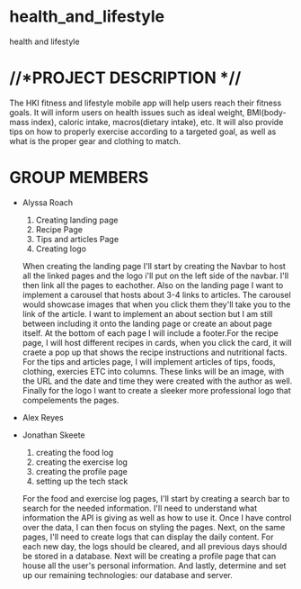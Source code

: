 # health_and_lifestyle
  health and lifestyle

# //*PROJECT DESCRIPTION *//
  The HKI fitness and lifestyle mobile app will help users reach their fitness goals.
  It will inform users on health issues such as ideal weight, BMI(body-mass index), caloric
  intake, macros(dietary intake), etc. It will also provide tips on how to properly exercise
  according to a targeted goal, as well as what is the proper gear and clothing to match.

# GROUP MEMBERS
  * Alyssa Roach
    1. Creating landing page
    2. Recipe Page
    3. Tips and articles Page
    4. Creating logo

     When creating the landing page I'll start by creating the Navbar to host all the linked pages and the logo i'll put on the left side of the navbar. I'll then
    link all the pages to eachother. Also on the landing page I want to implement a carousel that hosts about 3-4 links to articles. The carousel would showcase        images that when you click them they'll take you to the link of the article. I want to implement an about section but I am still between including it onto the      landing page or create an about page itself. At the bottom of each page I will include a footer.For the recipe page, I will host different recipes in cards,        when you click the card, it will craete a pop up that shows the recipe instructions and nutritional facts. For the tips and articles page, I will implement         articles of tips, foods, clothing, exercies ETC into columns. These links will be an image, with the URL and the date and time they were created with the           author as well. Finally for the logo I want to create a sleeker more professional logo that compelements the pages. 
      
  * Alex Reyes 
  * Jonathan Skeete
    1. creating the food log
    2. creating the exercise log
    3. creating the profile page
    4. setting up the tech stack
    
    For the food and exercise log pages, I'll start by creating a search bar to search for the needed information. I'll need to understand what information the API is giving as well as how to use it. Once I have control over the data, I can then focus on styling the pages. Next, on the same pages, I'll need to create logs that can display the daily content. For each new day, the logs should be cleared, and all previous days should be stored in a database. Next will be creating a profile page that can house all the user's personal information. And lastly, determine and set up our remaining technologies: our database and server.

   
